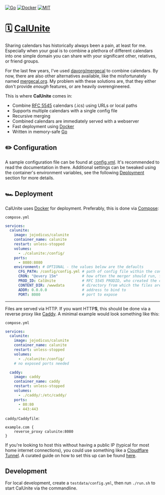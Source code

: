 [![Go](https://img.shields.io/badge/Go-00ADD8?style=for-the-badge&logo=go&logoColor=white)](https://go.dev/)
[![Docker](https://img.shields.io/badge/Docker-2CA5E0?style=for-the-badge&logo=docker&logoColor=white)](https://www.docker.com/)
[![MIT](https://img.shields.io/badge/MIT-green?style=for-the-badge)](https://opensource.org/license/mit)

# 🗓️ [CalUnite](https://hub.docker.com/r/jojodicus/calunite)

Sharing calendars has historically always been a pain, at least for me.
Especially when your goal is to combine a plethora of different calendars into one simple domain you can share with your significant other, relatives, or friend groups.

For the last few years, I've used [davorg/mergecal](https://github.com/davorg/mergecal) to combine calendars.
By now, there are also other alternatives available, like the misfortunately named [mergecal.org](https://mergecal.org/).
My problem with these solutions are, that they either don't provide *enough* features, or are heavily overengineered.

This is where **CalUnite** comes in:
- Combine [RFC 5545](https://datatracker.ietf.org/doc/html/rfc5545) calendars (.ics) using URLs or local paths
- Supports multiple calendars with a single config file
- Recursive merging
- Combined calendars are immediately served with a webserver
- Fast deployment using [Docker](https://www.docker.com/)
- Written in memory-safe [Go](https://go.dev/)

## ✏️ Configuration

A sample configuration file can be found at [config.yml](config.yml).
It's recommended to read the documentation in there.
Additional settings can be tweaked using the container's environment variables, see the following [Deployment](#️-deployment) section for more details.

## 🏎️ Deployment

CalUnite uses [Docker](https://www.docker.com/) for deployment. Preferably, this is done via [Compose](https://docs.docker.com/compose/):

`compose.yml`
```yml
services:
  calunite:
    image: jojodicus/calunite
    container_name: calunite
    restart: unless-stopped
    volumes:
      - ./calunite:/config/
    ports:
      - 8080:8080
    environment: # OPTIONAL - the values below are the defaults
      CFG_PATH: /config/config.yml # path of config file within the container
      CRON: "@every 15m"           # how often the merger should run, format: https://pkg.go.dev/github.com/robfig/cron#hdr-CRON_Expression_Format
      PROD_ID: CalUnite            # RFC 5545 PRODID, who created the calendar
      CONTENT_DIR: /wwwdata        # directory from which the files are served
      ADDR: 0.0.0.0                # address to bind to
      PORT: 8080                   # port to expose
```

---

Files are served via HTTP. If you want HTTP**S**, this should be done via a reverse proxy like [Caddy](https://caddyserver.com/). A minimal example would look something like this:

`compose.yml`
```yml
services:
  calunite:
    image: jojodicus/calunite
    container_name: calunite
    restart: unless-stopped
    volumes:
      - ./calunite:/config/
    # no exposed ports needed

  caddy:
    image: caddy
    container_name: caddy
    restart: unless-stopped
    volumes:
      - ./caddy/:/etc/caddy/
    ports:
      - 80:80
      - 443:443
```

`caddy/Caddyfile`:
```
example.com {
    reverse_proxy calunite:8080
}
```

If you're looking to host this without having a public IP (typical for most home internet connections), you could use something like a [Cloudflare Tunnel](https://developers.cloudflare.com/cloudflare-one/connections/connect-networks/).
A curated guide on how to set this up can be found [here](https://dittrich.pro/cloudflare-tunnel-homelab/).

## Development

For local development, create a `testdata/config.yml`, then run `./run.sh` to start CalUnite via the commandline.
